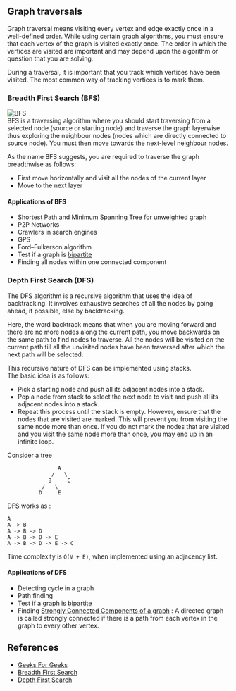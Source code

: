 ## Graph traversals

Graph traversal means visiting every vertex and edge exactly once in a well-defined order. While using certain graph algorithms, you must ensure that each vertex of the graph is visited exactly once. The order in which the vertices are visited are important and may depend upon the algorithm or question that you are solving.

During a traversal, it is important that you track which vertices have been visited. The most common way of tracking vertices is to mark them.

### Breadth First Search (BFS)
![BFS](https://upload.wikimedia.org/wikipedia/commons/4/46/Animated_BFS.gif)  
BFS is a traversing algorithm where you should start traversing from a selected node (source or starting node) and traverse the graph layerwise thus exploring the neighbour nodes (nodes which are directly connected to source node). You must then move towards the next-level neighbour nodes.

As the name BFS suggests, you are required to traverse the graph breadthwise as follows:

- First move horizontally and visit all the nodes of the current layer
- Move to the next layer

#### Applications of BFS
- Shortest Path and Minimum Spanning Tree for unweighted graph
- P2P Networks
- Crawlers in search engines
- GPS
- Ford–Fulkerson algorithm 
- Test if a graph is [bipartite](https://en.wikipedia.org/wiki/Bipartite_graph)
- Finding all nodes within one connected component

### Depth First Search (DFS)

The DFS algorithm is a recursive algorithm that uses the idea of backtracking. It involves exhaustive searches of all the nodes by going ahead, if possible, else by backtracking.

Here, the word backtrack means that when you are moving forward and there are no more nodes along the current path, you move backwards on the same path to find nodes to traverse. All the nodes will be visited on the current path till all the unvisited nodes have been traversed after which the next path will be selected.

This recursive nature of DFS can be implemented using stacks.   
The basic idea is as follows:
- Pick a starting node and push all its adjacent nodes into a stack.
- Pop a node from stack to select the next node to visit and push all its adjacent nodes into a stack.
- Repeat this process until the stack is empty. However, ensure that the nodes that are visited are marked. This will prevent you from visiting the same node more than once. If you do not mark the nodes that are visited and you visit the same node more than once, you may end up in an infinite loop.  

Consider a tree 
```
                A
              /   \
             B     C
           /   \
          D     E
```
DFS works as : 
```
A
A -> B
A -> B -> D
A -> B -> D -> E
A -> B -> D -> E -> C
```
Time complexity is `O(V + E)`, when implemented using an adjacency list.

#### Applications of DFS
- Detecting cycle in a graph
- Path finding 
- Test if a graph is [bipartite](https://en.wikipedia.org/wiki/Bipartite_graph)
- Finding [Strongly Connected Components of a graph](https://en.wikipedia.org/wiki/Strongly_connected_component) : A directed graph is called strongly connected if there is a path from each vertex in the graph to every other vertex.

## References

- [Geeks For Geeks](geeksforgeeks.org)
- [Breadth First Search](https://www.hackerearth.com/practice/algorithms/graphs/breadth-first-search/tutorial/)
- [Depth First Search](https://www.hackerearth.com/practice/algorithms/graphs/depth-first-search/tutorial/)
